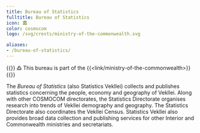 ```yaml
---
title: Bureau of Statistics
fulltitle: Bureau of Statistics
icon: 🏛️
color: cosmocom
logo: /svg/crests/ministry-of-the-commonwealth.svg

aliases:
- /bureau-of-statistics/
---
```

{{<note>}}
߷ This bureau is part of the {{<link/ministry-of-the-commonwealth>}}
{{</note>}}

The *Bureau of Statistics* (also Statistics Vekllei) collects and publishes statistics concerning the people, economy and geography of Vekllei. Along with other COSMOCOM directorates, the Statistics Directorate organises research into trends of Vekllei demography and geography. The Statistics Directorate also coordinates the Vekllei Census. Statistics Vekllei also provides broad data collection and publishing services for other Interior and Commonwealth ministries and secretariats.
